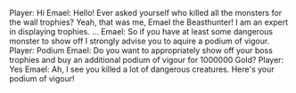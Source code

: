 Player: Hi
Emael: Hello! Ever asked yourself who killed all the monsters for the wall trophies? Yeah, that was me, Emael the Beasthunter! I am an expert in displaying trophies. ...
Emael: So if you have at least some dangerous monster to show off I strongly advise you to aquire a podium of vigour.
Player: Podium
Emael: Do you want to appropriately show off your boss trophies and buy an additional podium of vigour for 1000000 Gold?
Player: Yes
Emael: Ah, I see you killed a lot of dangerous creatures. Here's your podium of vigour!